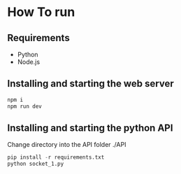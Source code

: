 # How To run

## Requirements
- Python
- Node.js

## Installing and starting the web server
```bash
npm i
npm run dev
```

## Installing and starting the python API
Change directory into the API folder ./API
```python
pip install -r requirements.txt
python socket_1.py
```
